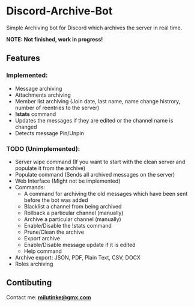 # Discord-Archive-Bot

Simple Archiving bot for Discord which archives the server in real time.

**NOTE: Not finished, work in progress!**

## Features

### Implemented:

- Message archiving
- Attachments archiving
- Member list archiving (Join date, last name, name change histrory, number of reentries to the server)
- **!stats** command
- Updates the messages if they are edited or the channel name is changed
- Detects message Pin/Unpin

### TODO (Unimplemented):
- Server wipe command (If you want to start with the clean server and populate it from the archive)
- Populate command (Sends all archived messages on the server)
- Web Interface (Might not be implemented)
- Commands:
  - A command for archiving the old messages which have been sent before the bot was added
  - Blacklist a channel from being archived
  - Rollback a particular channel (manually)
  - Archive a particular channel (manually)
  - Enable/Disable the !stats command
  - Prune/Clean the archive
  - Export archive
  - Enable/Disable message update if it is edited
  - Help command
- Archive export: JSON, PDF, Plain Text, CSV, DOCX
- Roles archiving

## Contibuting

Contact me: **milutinke@gmx.com**
